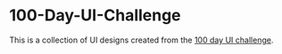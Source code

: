 # 100-Day-UI-Challenge
This is a collection of UI designs created from the [100 day UI challenge](http://www.dailyui.co/).
